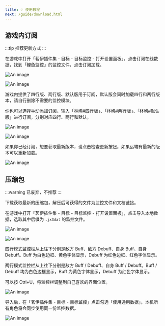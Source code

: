 ```yaml
---
title: 💡 使用教程
next: /guide/download.html
---
```

## 游戏内订阅

:::tip
推荐更新方式
:::

在游戏中打开「茗伊插件集 - 目标 - 目标监控 - 打开设置面板」，点击订阅在线数据，找到「鲤鱼监控」的监控文件，点击订阅加载。

![An image](https://gcore.jsdelivr.net/gh/dunhuixiao/LiyuTargetMon@docs/image/10.png)

![An image](https://gcore.jsdelivr.net/gh/dunhuixiao/LiyuTargetMon@docs/image/11.png)

游戏内提供了四行版、两行版、默认版用于订阅，默认版会同时加载四行和两行版本，请自行删除不需要的监控模块。

你也可以选择手动添加订阅，输入「林峋#四行版」、「林峋#两行版」、「林峋#默认版」进行订阅，分别对应四行、两行和默认。

![An image](https://gcore.jsdelivr.net/gh/dunhuixiao/LiyuTargetMon@docs/image/12.png)

![An image](https://gcore.jsdelivr.net/gh/dunhuixiao/LiyuTargetMon@docs/image/13.png)

如果你已经订阅，想要获取最新版本，请点击检查更新按钮，如果远端有最新的版本可以重新加载。

![An image](https://gcore.jsdelivr.net/gh/dunhuixiao/LiyuTargetMon@docs/image/14.png)

## 压缩包

:::warning
已废弃，不推荐
:::

下载获取最新的压缩包，解压后可获得的文件为监控文件和文档链接。

在游戏中打开「茗伊插件集 - 目标 - 目标监控 - 打开设置面板」，点击导入本地数据，选取其中后缀为 `.jx3dat` 的监控文件。

![An image](https://gcore.jsdelivr.net/gh/dunhuixiao/LiyuTargetMon@docs/image/1.jpg)

![An image](https://gcore.jsdelivr.net/gh/dunhuixiao/LiyuTargetMon@docs/image/2.png)

四行模式监控栏从上往下分别是敌方 Buff、敌方 Debuff、自身 Buff、自身 Debuff。Buff 为白色边框、黄色字体显示，Debuff 为红色边框、红色字体显示。

两行模式监控栏从上往下分别是敌方 Buff / Debuff、自身 Buff / Debuff。Buff / Debuff 均为白色边框显示，Buff 为黄色字体显示，Debuff 为红色字体显示。

可以按 Ctrl+U，将监控栏调整到自己喜欢的界面位置。

![An image](https://gcore.jsdelivr.net/gh/dunhuixiao/LiyuTargetMon@docs/image/3.png)

导入后，在「茗伊插件集 - 目标 - 目标监控」点击勾选「使用通用数据」，本机所有角色将会同步使用同一份监控数据。

![An image](https://gcore.jsdelivr.net/gh/dunhuixiao/LiyuTargetMon@docs/image/4.jpg)